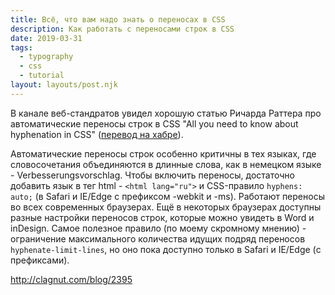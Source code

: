 ```yaml
---
title: Всё, что вам надо знать о переносах в CSS
description: Как работать с переносами строк в CSS
date: 2019-03-31
tags:
  - typography
  - css
  - tutorial
layout: layouts/post.njk
---
```

В канале веб-стандратов увидел хорошую статью Ричарда Раттера про автоматические переносы строк в CSS "All you need to know about hyphenation in CSS" ([перевод на хабре](https://habr.com/ru/post/445166/)).

Автоматические переносы строк особенно критичны в тех языках, где словосочетания объединяются в длинные слова, как в немецком языке - Verbesserungsvorschlag. Чтобы включить переносы, достаточно добавить язык в тег html - `<html lang="ru">` и CSS-правило `hyphens: auto;` (в Safari и IE/Edge с префиксом -webkit и -ms). Работают переносы во всех современных браузерах. Ещё в некоторых браузерах доступны разные настройки переносов строк, которые можно увидеть в Word и inDesign. Самое полезное правило (по моему скромному мнению) - ограничение максимального количества идущих подряд переносов `hyphenate-limit-lines`, но оно пока доступно только в Safari и IE/Edge (с префиксами).

http://clagnut.com/blog/2395 
